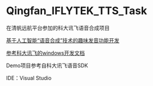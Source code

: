 # Qingfan_IFLYTEK_TTS_Task
在清帆远航平台参加的科大讯飞语音合成项目

[ 基于人工智能“语音合成”技术的趣味发音功能开发 ](http://www.qingfan.com/zh/project/speech_synthesis_technology)

[ 参考科大讯飞的windows开发文档 ](http://doc.xfyun.cn/msc_windows/)

Demo项目参考自科大讯飞语音SDK

IDE：Visual Studio
